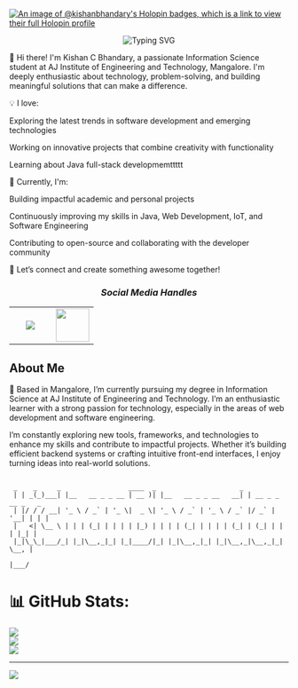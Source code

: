 [![An image of @kishanbhandary's Holopin badges, which is a link to view their full Holopin profile](https://holopin.me/kishanbhandary)](https://holopin.io/@kishanbhandary)








<p align="center"> <img src="https://readme-typing-svg.herokuapp.com?font=Fira+Code&weight=500&size=30&pause=1000&center=true&vCenter=true&color=00A8E8&width=500&lines=Hi+I'm+Kishan+C+Bhandary" alt="Typing SVG" /> </p


👋 Hi there!
I'm Kishan C Bhandary, a passionate Information Science student at AJ Institute of Engineering and Technology, Mangalore. I'm deeply enthusiastic about technology, problem-solving, and building meaningful solutions that can make a difference.

💡 I love:

Exploring the latest trends in software development and emerging technologies

Working on innovative projects that combine creativity with functionality

Learning about  Java full-stack developmemttttt

🚀 Currently, I'm:

Building impactful academic and personal projects

Continuously improving my skills in Java, Web Development, IoT, and Software Engineering

Contributing to open-source and collaborating with the developer community

🔗 Let’s connect and create something awesome together!



<h3 align='center'><i>Social Media Handles</i></h3>
<p align='center'>
 
<table width="100" align='center'>
<tr>
<!--     <td align='center' width="60">
        <a href="https://twitter.com/AshutoshD07"><img src="https://cdn-icons-png.flaticon.com/512/1409/1409937.png" width="60"></a>
    </td> -->
    <td align='center' width="60">
        <a href= "https://www.instagram.com/"><img src="https://cdn-icons-png.flaticon.com/512/1409/1409946.png"></a>
    </td>
    <td align='center' width="60">
        <a href="https://www.linkedin.com/in/kishan-c-bhandary-476375297/ "><img src="https://cdn-icons-png.flaticon.com/512/1409/1409945.png" width="60"></a>
    </td>
</tr>
</table>


## About Me

📍 Based in Mangalore, I’m currently pursuing my degree in Information Science at AJ Institute of Engineering and Technology. I’m an enthusiastic learner with a strong passion for technology, especially in the areas of web development and software engineering.

I’m constantly exploring new tools, frameworks, and technologies to enhance my skills and contribute to impactful projects. Whether it’s building efficient backend systems or crafting intuitive front-end interfaces, I enjoy turning ideas into real-world solutions.



```

 _    _     _                 ____  _                     _                  
 | | _(_)___| |__   __ _ _ __ | __ )| |__   __ _ _ __   __| | __ _ _ __ _   _ 
 | |/ / / __| '_ \ / _` | '_ \|  _ \| '_ \ / _` | '_ \ / _` |/ _` | '__| | | |
 |   <| \__ \ | | | (_| | | | | |_) | | | | (_| | | | | (_| | (_| | |  | |_| |
 |_|\_\_|___/_| |_|\__,_|_| |_|____/|_| |_|\__,_|_| |_|\__,_|\__,_|_|   \__, |
                                                                        |___/ 
```
# 📊 GitHub Stats:
![](https://github-readme-stats.vercel.app/api?username=kishanBhandary&theme=dark&hide_border=false&include_all_commits=false&count_private=false)<br/>
![](https://nirzak-streak-stats.vercel.app/?user=kishanBhandary&theme=dark&hide_border=false)<br/>
![](https://github-readme-stats.vercel.app/api/top-langs/?username=kishanBhandary&theme=dark&hide_border=false&include_all_commits=false&count_private=false&layout=compact)

---
[![](https://visitcount.itsvg.in/api?id=kishanBhandary&icon=0&color=0)](https://visitcount.itsvg.in)

<!-- Proudly created with GPRM ( https://gprm.itsvg.in ) -->



